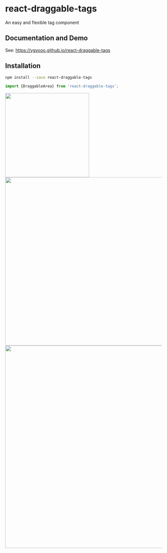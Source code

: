 # react-draggable-tags
An easy and flexible tag component

## Documentation and Demo
See: https://ygyooo.github.io/react-draggable-tags

## Installation
```sh
npm install --save react-draggable-tags
```

```js
import {DraggableArea} from 'react-draggable-tags';
```

<img src="https://github.com/YGYOOO/react-draggable-tags/raw/master/imgs/AddAddDelete.gif" width="270">
<img src="https://github.com/YGYOOO/react-draggable-tags/raw/master/imgs/CrossAreaDrag.gif" width="540">
<img src="https://github.com/YGYOOO/react-draggable-tags/raw/master/imgs/TagsInTags.gif" width="650">
